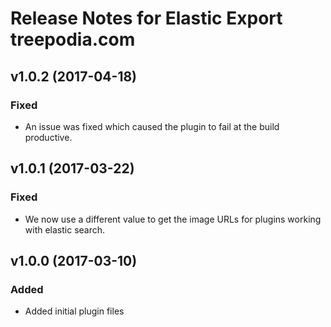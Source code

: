 # Release Notes for Elastic Export treepodia.com

## v1.0.2 (2017-04-18)

### Fixed
- An issue was fixed which caused the plugin to fail at the build productive.

## v1.0.1 (2017-03-22)

### Fixed
- We now use a different value to get the image URLs for plugins working with elastic search.

## v1.0.0 (2017-03-10)
 
### Added
- Added initial plugin files